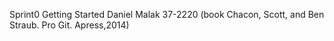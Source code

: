 Sprint0
Getting Started
Daniel Malak 37-2220
(book Chacon, Scott, and Ben Straub. Pro Git. Apress,2014)

